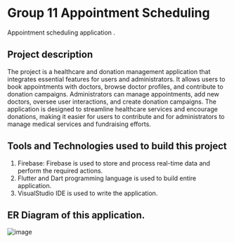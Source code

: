 # Group 11 Appointment Scheduling

Appointment scheduling application .

## Project description

The project is a healthcare and donation management application that integrates essential features for users and administrators. It allows users to book appointments with doctors, browse doctor profiles, and contribute to donation campaigns. Administrators can manage appointments, add new doctors, oversee user interactions, and create donation campaigns. The application is designed to streamline healthcare services and encourage donations, making it easier for users to contribute and for administrators to manage medical services and fundraising efforts.
## Tools and Technologies used to build this project 

1. Firebase: Firebase is used to store and process  real-time data and perform the required actions.
2. Flutter and Dart programming language is used to build entire application.
3. VisualStudio IDE is used to write the application.




## ER Diagram of this application.
![image](https://github.com/user-attachments/assets/fc521c6e-6b0b-4b44-8048-b71b8c360843)
